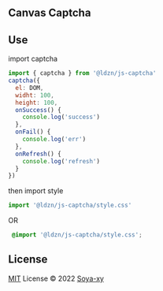 ## Canvas Captcha

## Use

import captcha 

```js
import { captcha } from '@ldzn/js-captcha'
captcha({
  el: DOM,
  widht: 100,
  height: 100,
  onSuccess() {
    console.log('success')
  },
  onFail() {
    console.log('err')
  },
  onRefresh() {
    console.log('refresh')
  }
})
```

then  import style 
```js
import '@ldzn/js-captcha/style.css'
```
OR

```css
 @import '@ldzn/js-captcha/style.css';
```



## License

[MIT](./LICENSE) License © 2022 [Soya-xy](https://github.com/Soya-xy)
